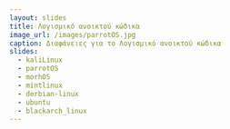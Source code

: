 ```yaml
---
layout: slides
title: Λογισμικό ανοικτού κώδικα
image_url: /images/parrotOS.jpg
caption: Διαφάνειες για το Λογισμικό ανοικτού κώδικα
slides:
  - kaliLinux
  - parrotOS
  - morhOS
  - mintlinux
  - derbian-linux
  - ubuntu
  - blackarch_linux
---
```

